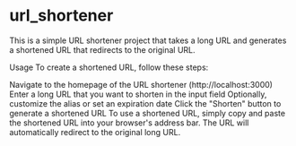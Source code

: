 # url_shortener

This is a simple URL shortener project that takes a long URL and generates a shortened URL that redirects to the original URL.

Usage
To create a shortened URL, follow these steps:

Navigate to the homepage of the URL shortener (http://localhost:3000)
Enter a long URL that you want to shorten in the input field
Optionally, customize the alias or set an expiration date
Click the "Shorten" button to generate a shortened URL
To use a shortened URL, simply copy and paste the shortened URL into your browser's address bar. The URL will automatically redirect to the original long URL.
